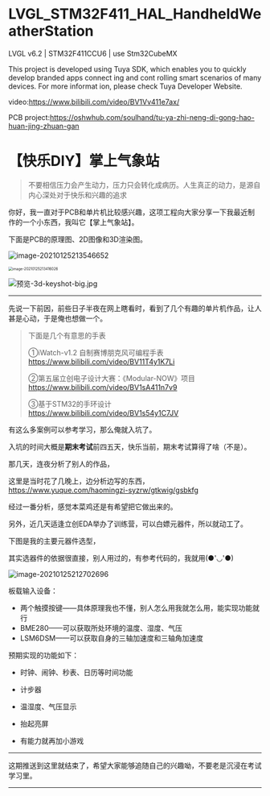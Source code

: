 # LVGL_STM32F411_HAL_HandheldWeatherStation

LVGL v6.2 | STM32F411CCU6 | use Stm32CubeMX

This project is developed using Tuya SDK, which enables you to quickly develop branded apps connect ing and cont rolling smart scenarios of many devices. For more informat ion, please check Tuya Developer Website.

video:https://www.bilibili.com/video/BV1Vv411e7ax/

PCB project:https://oshwhub.com/soulhand/tu-ya-zhi-neng-di-gong-hao-huan-jing-zhuan-gan


# 【快乐DIY】掌上气象站


> 不要相信压力会产生动力，压力只会转化成病历。人生真正的动力，是源自内心深处对于快乐和兴趣的追求



你好，我一直对于PCB和单片机比较感兴趣，这项工程向大家分享一下我最近制作的一个小东西，我叫它【掌上气象站】。

下面是PCB的原理图、2D图像和3D渲染图。


![image-20210125213546652](image-20210125213546652.png)

<img src="https://gitee.com/buddismblingblinghead/MxyPic/raw/master/img/image-20210125213416026.png" alt="image-20210125213416026" style="zoom: 50%;" />

![预览-3d-keyshot-big.jpg](https://gitee.com/buddismblingblinghead/MxyPic/raw/master/img/GrO41nWC4SD5Ic41RuDKGGvQHAi44D4A26bCRIQF.jpeg)



------



先说一下前因，前些日子半夜在网上瞎看时，看到了几个有趣的单片机作品，让人甚是心动，于是俺也想做一个。

> 下面是几个有意思的手表
>
> ①iWatch-v1.2 自制赛博朋克风可编程手表 https://www.bilibili.com/video/BV11T4y1K7Li
>
> ②第五届立创电子设计大赛：《Modular-NOW》项目 https://www.bilibili.com/video/BV1sA411n7v9
>
> ③基于STM32的手环设计 https://www.bilibili.com/video/BV1s54y1C7JV

有这么多案例可以参考学习，那么俺就入坑了。

入坑的时间大概是**期末考试**前四五天，快乐当前，期末考试算得了啥（不是）。

那几天，连夜分析了别人的作品，

这里是当时花了几晚上，边分析边写的东西，https://www.yuque.com/haomingzi-syzrw/gtkwig/gsbkfg

经过一番分析，感觉本菜鸡还是有希望把它做出来的。

另外，近几天适逢立创EDA举办了训练营，可以白嫖元器件，所以就动工了。

下图是我的主要元器件选型，

其实选器件的依据很直接，别人用过的，有参考代码的，我就用(●'◡'●)



![image-20210125212702696](https://gitee.com/buddismblingblinghead/MxyPic/raw/master/img/image-20210125212702696.png)



板载输入设备：

- 两个触摸按键——具体原理我也不懂，别人怎么用我就怎么用，能实现功能就行
- BME280——可以获取所处环境的温度、湿度、气压
- LSM6DSM——可以获取自身的三轴加速度和三轴角加速度

预期实现的功能如下：

- 时钟、闹钟、秒表、日历等时间功能

- 计步器

- 温湿度、气压显示

- 抬起亮屏

- 有能力就再加小游戏

  

------

这期推送到这里就结束了，希望大家能够追随自己的兴趣呦，不要老是沉浸在考试学习里。

------
